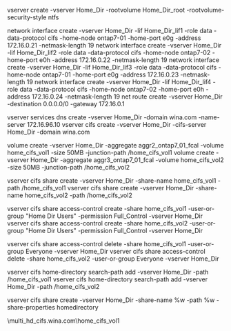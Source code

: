 
vserver create -vserver Home_Dir -rootvolume Home_Dir_root -rootvolume-security-style ntfs





network interface create -vserver Home_Dir -lif Home_Dir_lif1 -role data -data-protocol cifs -home-node ontap7-01 -home-port e0g -address 172.16.0.21 -netmask-length 19
network interface create -vserver Home_Dir -lif Home_Dir_lif2 -role data -data-protocol cifs -home-node ontap7-02 -home-port e0h -address 172.16.0.22 -netmask-length 19
network interface create -vserver Home_Dir -lif Home_Dir_lif3 -role data -data-protocol cifs -home-node ontap7-01 -home-port e0g -address 172.16.0.23 -netmask-length 19
network interface create -vserver Home_Dir -lif Home_Dir_lif4 -role data -data-protocol cifs -home-node ontap7-02 -home-port e0h -address 172.16.0.24 -netmask-length 19
net route create -vserver Home_Dir -destination 0.0.0.0/0 -gateway 172.16.0.1





vserver services dns create -vserver Home_Dir -domain wina.com -name-server 172.16.96.10
vserver cifs create -vserver Home_Dir -cifs-server Home_Dir -domain wina.com



volume create -vserver Home_Dir -aggregate aggr2_ontap7_01_fcal -volume home_cifs_vol1 -size 50MB -junction-path /home_cifs_vol1 
volume create -vserver Home_Dir -aggregate aggr3_ontap7_01_fcal -volume home_cifs_vol2 -size 50MB -junction-path /home_cifs_vol2 


vserver cifs share create -vserver Home_Dir -share-name home_cifs_vol1 -path /home_cifs_vol1
vserver cifs share create -vserver Home_Dir -share-name home_cifs_vol2 -path /home_cifs_vol2


vserver cifs share access-control create -share home_cifs_vol1 -user-or-group "Home Dir Users" -permission Full_Control -vserver Home_Dir
vserver cifs share access-control create -share home_cifs_vol2 -user-or-group "Home Dir Users" -permission Full_Control -vserver Home_Dir


vserver cifs share access-control delete -share home_cifs_vol1 -user-or-group Everyone -vserver Home_Dir
vserver cifs share access-control delete -share home_cifs_vol2 -user-or-group Everyone -vserver Home_Dir


vserver cifs home-directory search-path add -vserver Home_Dir -path /home_cifs_vol1
vserver cifs home-directory search-path add -vserver Home_Dir -path /home_cifs_vol2

vserver cifs share create -vserver Home_Dir -share-name %w -path %w -share-properties homedirectory

 \\multi_hd_cifs.wina.com\home_cifs_vol1